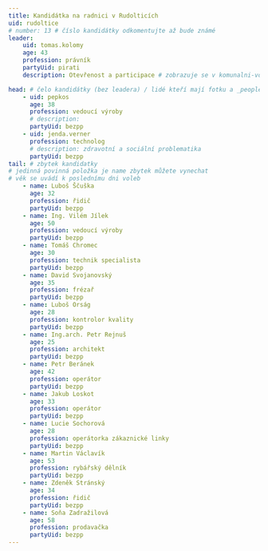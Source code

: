 ```yaml
---
title: Kandidátka na radnici v Rudolticích
uid: rudoltice
# number: 13 # číslo kandidátky odkomentujte až bude známé
leader:
    uid: tomas.kolomy
    age: 43
    profession: právník
    partyUid: pirati
    description: Otevřenost a participace # zobrazuje se v komunalni-volby

head: # čelo kandidátky (bez leadera) / lidé kteří mají fotku a _people/jmeno.md
    - uid: pepkos
      age: 38
      profession: vedoucí výroby
      # description:
      partyUid: bezpp
    - uid: jenda.verner
      profession: technolog
      # description: zdravotní a sociální problematika
      partyUid: bezpp
tail: # zbytek kandidatky
# jedinná povinná položka je name zbytek můžete vynechat
# věk se uvádí k poslednímu dni voleb
    - name: Luboš Ščuška
      age: 32
      profession: řidič
      partyUid: bezpp
    - name: Ing. Vilém Jílek
      age: 50
      profession: vedoucí výroby
      partyUid: bezpp
    - name: Tomáš Chromec
      age: 30
      profession: technik specialista
      partyUid: bezpp
    - name: David Svojanovský
      age: 35
      profession: frézař
      partyUid: bezpp
    - name: Luboš Orság
      age: 28
      profession: kontrolor kvality
      partyUid: bezpp
    - name: Ing.arch. Petr Rejnuš
      age: 25
      profession: architekt
      partyUid: bezpp
    - name: Petr Beránek
      age: 42
      profession: operátor
      partyUid: bezpp
    - name: Jakub Loskot
      age: 33
      profession: operátor
      partyUid: bezpp
    - name: Lucie Sochorová
      age: 28
      profession: operátorka zákaznické linky
      partyUid: bezpp
    - name: Martin Václavík
      age: 53
      profession: rybářský dělník
      partyUid: bezpp
    - name: Zdeněk Stránský
      age: 34
      profession: řidič
      partyUid: bezpp
    - name: Soňa Zadražilová
      age: 58
      profession: prodavačka
      partyUid: bezpp
---
```




